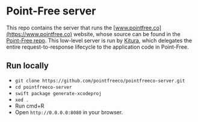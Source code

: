 # Point-Free server

This repo contains the server that runs the [www.pointfree.co](https://www.pointfree.co) website, whose source can be found in the [Point-Free repo](https://www.github.com/pointfreeco/pointfreeco). This low-level server is run by [Kitura](http://kitura.io), which delegates the entire request-to-response lifecycle to the application code in Point-Free.

## Run locally

* `git clone https://github.com/pointfreeco/pointfreeco-server.git`
* `cd pointfreeco-server`
* `swift package generate-xcodeproj`
* `xed .`
* Run cmd+R
* Open `http://0.0.0.0:8080` in your browser.
